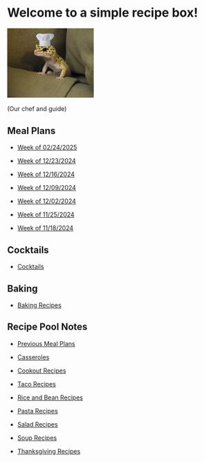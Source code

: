 # Welcome to a simple recipe box!

<img src="./lizard_chef.jpg" alt="Our Hero" width="200"/>

(Our chef and guide) 

## Meal Plans

- [Week of 02/24/2025](./mealplan20250224.md)

- [Week of 12/23/2024](./mealplan20241223.md)

- [Week of 12/16/2024](./mealplan20241216.md)

- [Week of 12/09/2024](./mealplan20241209.md)

- [Week of 12/02/2024](./mealplan20241202.md)

- [Week of 11/25/2024](./mealplan20241125.md)

- [Week of 11/18/2024](./mealplan20241118.md)

## Cocktails

- [Cocktails](./CockTailIndex.md)

## Baking

- [Baking Recipes](./BakingIndex.md)

## Recipe Pool Notes

- [Previous Meal Plans](./PreviousMealPlansIndex.md)

- [Casseroles](./1PanMeals.md)

- [Cookout Recipes](./cookOutRecipes.md)

- [Taco Recipes](./TacoRecipeIdeas.md)

- [Rice and Bean Recipes](./lentilAndRiceRecipeIdeas.md)

- [Pasta Recipes](./PastaRecipeIdeas.md)

- [Salad Recipes](./saladRecipeIdeas.md)

- [Soup Recipes](./SoupIndex.md)

- [Thanksgiving Recipes](./ThanksgivingIndex.md)